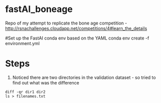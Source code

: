 # fastAI_boneage
Repo of my attempt to replicate the bone age competition - http://rsnachallenges.cloudapp.net/competitions/4#learn_the_details

#Set up the FastAI conda env based on the YAML 
conda env create -f environment.yml

# Steps
1. Noticed there are two directories in the validation dataset - so tried to find out what was the difference

```
diff -qr dir1 dir2
ls > filenames.txt
```

